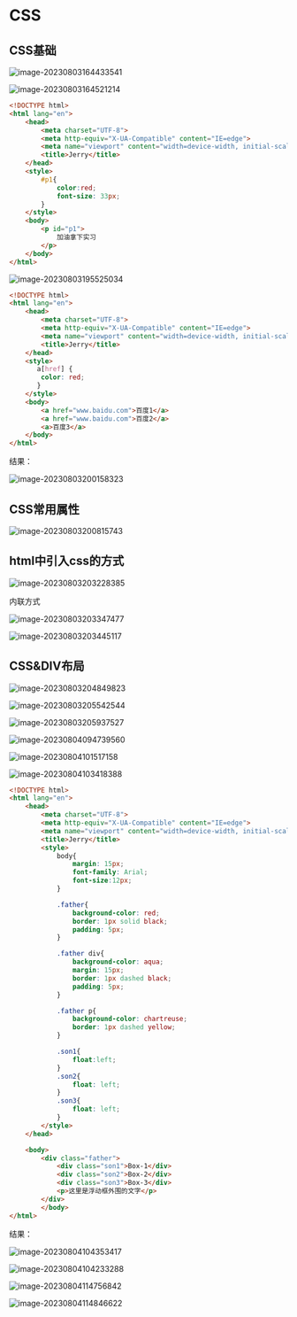 # CSS

## CSS基础

![image-20230803164433541](C:\Users\Lenovo\AppData\Roaming\Typora\typora-user-images\image-20230803164433541.png)

![image-20230803164521214](C:\Users\Lenovo\AppData\Roaming\Typora\typora-user-images\image-20230803164521214.png)

```html
<!DOCTYPE html>
<html lang="en">
    <head>
        <meta charset="UTF-8">
        <meta http-equiv="X-UA-Compatible" content="IE=edge">
        <meta name="viewport" content="width=device-width, initial-scale=1.0">
        <title>Jerry</title>
    </head>
    <style>
        #p1{
            color:red;
            font-size: 33px;
        }
    </style>
    <body>
        <p id="p1">
            加油拿下实习
        </p>
    </body>
</html>
```



![image-20230803195525034](C:\Users\Lenovo\AppData\Roaming\Typora\typora-user-images\image-20230803195525034.png)

```html
<!DOCTYPE html>
<html lang="en">
    <head>
        <meta charset="UTF-8">
        <meta http-equiv="X-UA-Compatible" content="IE=edge">
        <meta name="viewport" content="width=device-width, initial-scale=1.0">
        <title>Jerry</title>
    </head>
    <style>
       a[href] {
        color: red;
       }
    </style>
    <body>
        <a href="www.baidu.com">百度1</a>
        <a href="www.baidu.com">百度2</a>
        <a>百度3</a>
    </body>
</html>
```

结果：

![image-20230803200158323](C:\Users\Lenovo\AppData\Roaming\Typora\typora-user-images\image-20230803200158323.png)

## CSS常用属性

![image-20230803200815743](C:\Users\Lenovo\AppData\Roaming\Typora\typora-user-images\image-20230803200815743.png)

## html中引入css的方式

![image-20230803203228385](C:\Users\Lenovo\AppData\Roaming\Typora\typora-user-images\image-20230803203228385.png)

内联方式

![image-20230803203347477](C:\Users\Lenovo\AppData\Roaming\Typora\typora-user-images\image-20230803203347477.png)

![image-20230803203445117](C:\Users\Lenovo\AppData\Roaming\Typora\typora-user-images\image-20230803203445117.png)

## CSS&DIV布局

![image-20230803204849823](C:\Users\Lenovo\AppData\Roaming\Typora\typora-user-images\image-20230803204849823.png)

![image-20230803205542544](C:\Users\Lenovo\AppData\Roaming\Typora\typora-user-images\image-20230803205542544.png)

![image-20230803205937527](C:\Users\Lenovo\AppData\Roaming\Typora\typora-user-images\image-20230803205937527.png)

![image-20230804094739560](C:\Users\Lenovo\AppData\Roaming\Typora\typora-user-images\image-20230804094739560.png)

![image-20230804101517158](C:\Users\Lenovo\AppData\Roaming\Typora\typora-user-images\image-20230804101517158.png)

![image-20230804103418388](C:\Users\Lenovo\AppData\Roaming\Typora\typora-user-images\image-20230804103418388.png)

```html
<!DOCTYPE html>
<html lang="en">
    <head>
        <meta charset="UTF-8">
        <meta http-equiv="X-UA-Compatible" content="IE=edge">
        <meta name="viewport" content="width=device-width, initial-scale=1.0">
        <title>Jerry</title>
        <style>
            body{
                margin: 15px;
                font-family: Arial;
                font-size:12px;
            }

            .father{
                background-color: red;
                border: 1px solid black;
                padding: 5px;
            }

            .father div{
                background-color: aqua;
                margin: 15px;
                border: 1px dashed black;
                padding: 5px;
            }

            .father p{
                background-color: chartreuse;
                border: 1px dashed yellow;
            }

            .son1{
                float:left;
            }
            .son2{
                float: left;
            }
            .son3{
                float: left;
            }
        </style>
    </head>

    <body>
        <div class="father">
            <div class="son1">Box-1</div>
            <div class="son2">Box-2</div>
            <div class="son3">Box-3</div>
            <p>这里是浮动框外围的文字</p>
        </div>
        </body>
</html>

```

结果：

![image-20230804104353417](C:\Users\Lenovo\AppData\Roaming\Typora\typora-user-images\image-20230804104353417.png)

![image-20230804104233288](C:\Users\Lenovo\AppData\Roaming\Typora\typora-user-images\image-20230804104233288.png)

![image-20230804114756842](C:\Users\Lenovo\AppData\Roaming\Typora\typora-user-images\image-20230804114756842.png)

![image-20230804114846622](C:\Users\Lenovo\AppData\Roaming\Typora\typora-user-images\image-20230804114846622.png)

